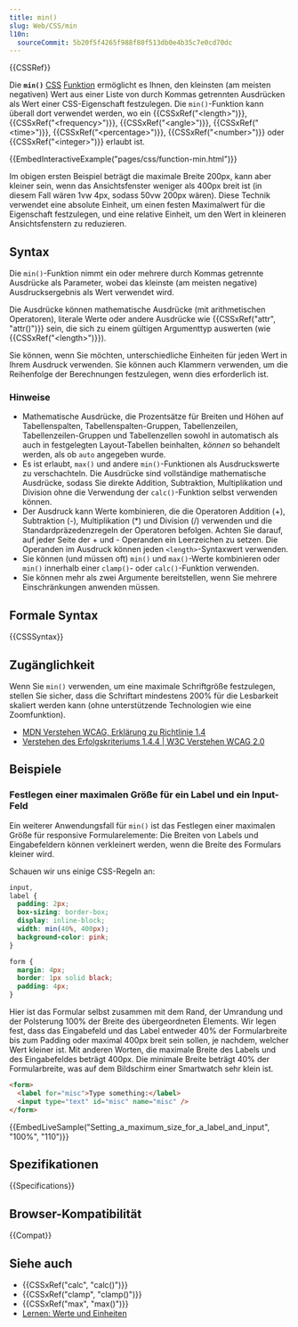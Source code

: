 ```yaml
---
title: min()
slug: Web/CSS/min
l10n:
  sourceCommit: 5b20f5f4265f988f80f513db0e4b35c7e0cd70dc
---
```


{{CSSRef}}

Die **`min()`** [CSS](/de/docs/Web/CSS) [Funktion](/de/docs/Web/CSS/CSS_Functions) ermöglicht es Ihnen, den kleinsten (am meisten negativen) Wert aus einer Liste von durch Kommas getrennten Ausdrücken als Wert einer CSS-Eigenschaft festzulegen. Die `min()`-Funktion kann überall dort verwendet werden, wo ein {{CSSxRef("&lt;length&gt;")}}, {{CSSxRef("&lt;frequency&gt;")}}, {{CSSxRef("&lt;angle&gt;")}}, {{CSSxRef("&lt;time&gt;")}}, {{CSSxRef("&lt;percentage&gt;")}}, {{CSSxRef("&lt;number&gt;")}} oder {{CSSxRef("&lt;integer&gt;")}} erlaubt ist.

{{EmbedInteractiveExample("pages/css/function-min.html")}}

Im obigen ersten Beispiel beträgt die maximale Breite 200px, kann aber kleiner sein, wenn das Ansichtsfenster weniger als 400px breit ist (in diesem Fall wären 1vw 4px, sodass 50vw 200px wären). Diese Technik verwendet eine absolute Einheit, um einen festen Maximalwert für die Eigenschaft festzulegen, und eine relative Einheit, um den Wert in kleineren Ansichtsfenstern zu reduzieren.

## Syntax

Die `min()`-Funktion nimmt ein oder mehrere durch Kommas getrennte Ausdrücke als Parameter, wobei das kleinste (am meisten negative) Ausdrucksergebnis als Wert verwendet wird.

Die Ausdrücke können mathematische Ausdrücke (mit arithmetischen Operatoren), literale Werte oder andere Ausdrücke wie {{CSSxRef("attr", "attr()")}} sein, die sich zu einem gültigen Argumenttyp auswerten (wie {{CSSxRef("&lt;length&gt;")}}).

Sie können, wenn Sie möchten, unterschiedliche Einheiten für jeden Wert in Ihrem Ausdruck verwenden. Sie können auch Klammern verwenden, um die Reihenfolge der Berechnungen festzulegen, wenn dies erforderlich ist.

### Hinweise

- Mathematische Ausdrücke, die Prozentsätze für Breiten und Höhen auf Tabellenspalten, Tabellenspalten-Gruppen, Tabellenzeilen, Tabellenzeilen-Gruppen und Tabellenzellen sowohl in automatisch als auch in festgelegten Layout-Tabellen beinhalten, _können_ so behandelt werden, als ob `auto` angegeben wurde.
- Es ist erlaubt, `max()` und andere `min()`-Funktionen als Ausdruckswerte zu verschachteln. Die Ausdrücke sind vollständige mathematische Ausdrücke, sodass Sie direkte Addition, Subtraktion, Multiplikation und Division ohne die Verwendung der `calc()`-Funktion selbst verwenden können.
- Der Ausdruck kann Werte kombinieren, die die Operatoren Addition (+), Subtraktion (-), Multiplikation (*) und Division (/) verwenden und die Standardpräzedenzregeln der Operatoren befolgen. Achten Sie darauf, auf jeder Seite der + und - Operanden ein Leerzeichen zu setzen. Die Operanden im Ausdruck können jeden `<length>`-Syntaxwert verwenden.
- Sie können (und müssen oft) `min()` und `max()`-Werte kombinieren oder `min()` innerhalb einer `clamp()`- oder `calc()`-Funktion verwenden.
- Sie können mehr als zwei Argumente bereitstellen, wenn Sie mehrere Einschränkungen anwenden müssen.

## Formale Syntax

{{CSSSyntax}}

## Zugänglichkeit

Wenn Sie `min()` verwenden, um eine maximale Schriftgröße festzulegen, stellen Sie sicher, dass die Schriftart mindestens 200% für die Lesbarkeit skaliert werden kann (ohne unterstützende Technologien wie eine Zoomfunktion).

- [MDN Verstehen WCAG, Erklärung zu Richtlinie 1.4](/de/docs/Web/Accessibility/Understanding_WCAG/Perceivable#guideline_1.4_make_it_easier_for_users_to_see_and_hear_content_including_separating_foreground_from_background)
- [Verstehen des Erfolgskriteriums 1.4.4 | W3C Verstehen WCAG 2.0](https://www.w3.org/TR/UNDERSTANDING-WCAG20/visual-audio-contrast-scale.html)

## Beispiele

### Festlegen einer maximalen Größe für ein Label und ein Input-Feld

Ein weiterer Anwendungsfall für `min()` ist das Festlegen einer maximalen Größe für responsive Formularelemente: Die Breiten von Labels und Eingabefeldern können verkleinert werden, wenn die Breite des Formulars kleiner wird.

Schauen wir uns einige CSS-Regeln an:

```css
input,
label {
  padding: 2px;
  box-sizing: border-box;
  display: inline-block;
  width: min(40%, 400px);
  background-color: pink;
}

form {
  margin: 4px;
  border: 1px solid black;
  padding: 4px;
}
```

Hier ist das Formular selbst zusammen mit dem Rand, der Umrandung und der Polsterung 100% der Breite des übergeordneten Elements. Wir legen fest, dass das Eingabefeld und das Label entweder 40% der Formularbreite bis zum Padding oder maximal 400px breit sein sollen, je nachdem, welcher Wert kleiner ist. Mit anderen Worten, die maximale Breite des Labels und des Eingabefeldes beträgt 400px. Die minimale Breite beträgt 40% der Formularbreite, was auf dem Bildschirm einer Smartwatch sehr klein ist.

```html
<form>
  <label for="misc">Type something:</label>
  <input type="text" id="misc" name="misc" />
</form>
```

{{EmbedLiveSample("Setting_a_maximum_size_for_a_label_and_input", "100%", "110")}}

## Spezifikationen

{{Specifications}}

## Browser-Kompatibilität

{{Compat}}

## Siehe auch

- {{CSSxRef("calc", "calc()")}}
- {{CSSxRef("clamp", "clamp()")}}
- {{CSSxRef("max", "max()")}}
- [Lernen: Werte und Einheiten](/de/docs/Learn_web_development/Core/Styling_basics/Values_and_units)
